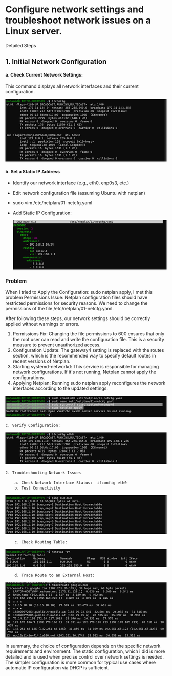 # Configure network settings and troubleshoot network issues on a Linux server.
Detailed Steps

## 1.	Initial Network Configuration

#### a. Check Current Network Settings:

This command displays all network interfaces and their current configuration.	

 ![pic1](screenshots/Picture1.png)


#### b. Set a Static IP Address

  - Identify our network interface (e.g., eth0, enp0s3, etc.)
  - Edit network configuration file (assuming Ubuntu with netplan)
  - sudo vim /etc/netplan/01-netcfg.yaml
  - Add Static IP Configuration:
    
    ![pic1](screenshots/Picture3.png)

### Problem
    
When I tried to Apply the Configuration:	sudo netplan apply, I met this problem
Permissions Issue: Netplan configuration files should have restricted permissions     for security reasons. We need to change the permissions of the file
/etc/netplan/01-netcfg.yaml.

After following these steps, our network settings should be correctly applied without warnings or errors.
    
1.	Permissions Fix: Changing the file permissions to 600 ensures that only the root       user can read and write the configuration file. This is a security measure to          prevent unauthorized access.
2.	Configuration Update: The gateway4 setting is replaced with the routes section,        which is the recommended way to specify default routes in recent versions of            Netplan.
3.	Starting systemd-networkd: This service is responsible for managing network            configurations. If it's not running, Netplan cannot apply the configurations.
4.	Applying Netplan: Running sudo netplan apply reconfigures the network interfaces       according to the updated settings.

![pic1](screenshots/Picture4.png)
   
    c. Verify Configuration:
    
![pic1](screenshots/Picture5.png)  
  
    2. Troubleshooting Network Issues
    
        a. Check Network Interface Status:	ifconfig eth0
        b. Test Connectivity
        
![pic1](screenshots/Picture6.png)
    
        c. Check Routing Table:
        
![pic1](screenshots/Picture7.png)
     
        d. Trace Route to an External Host:
        
![pic1](screenshots/Picture8.png)

In summary, the choice of configuration depends on the specific network requirements and environment.
The static configuration, which i did is more detailed and is used when precise control over network settings is needed.
The simpler configuration is more common for typical use cases where automatic IP configuration via DHCP is sufficient.
    





   

